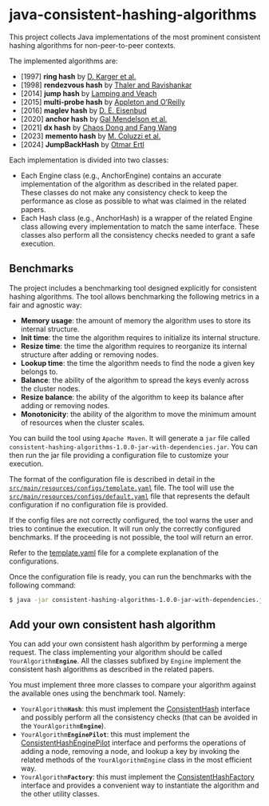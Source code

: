 # java-consistent-hashing-algorithms

This project collects Java implementations of the most prominent consistent hashing algorithms for non-peer-to-peer contexts.

The implemented algorithms are:
* [1997] __ring hash__ by [D. Karger et al.](https://www.cs.princeton.edu/courses/archive/fall09/cos518/papers/chash.pdf)
* [1998] __rendezvous hash__ by [Thaler and Ravishankar](https://ieeexplore.ieee.org/abstract/document/663936)
* [2014] __jump hash__ by [Lamping and Veach](https://arxiv.org/pdf/1406.2294.pdf)
* [2015] __multi-probe hash__ by [Appleton and O’Reilly](https://arxiv.org/pdf/1505.00062.pdf)
* [2016] __maglev hash__ by [D. E. Eisenbud](https://static.googleusercontent.com/media/research.google.com/en//pubs/archive/44824.pdf)
* [2020] __anchor hash__ by [Gal Mendelson et al.](https://arxiv.org/pdf/1812.09674.pdf)
* [2021] __dx hash__ by [Chaos Dong and Fang Wang](https://arxiv.org/pdf/2107.07930.pdf)
* [2023] __memento hash__ by [M. Coluzzi et al.](https://arxiv.org/pdf/2306.09783.pdf)
* [2024] __JumpBackHash__ by [Otmar Ertl](https://github.com/dynatrace-oss/hash4j/blob/v0.17.0/src/main/java/com/dynatrace/hash4j/consistent/ConsistentJumpBackBucketHasher.java)


Each implementation is divided into two classes:
* Each <Algorithm>Engine class (e.g., AnchorEngine) contains an accurate implementation of the algorithm as described in the related paper. These classes do not make any consistency check to keep the performance as close as possible to what was claimed in the related papers.
* Each <Algoritm>Hash class (e.g., AnchorHash) is a wrapper of the related <Algorithm>Engine class allowing every implementation to match the same interface. These classes also perform all the consistency checks needed to grant a safe execution.


## Benchmarks

The project includes a benchmarking tool designed explicitly for consistent hashing algorithms.
The tool allows benchmarking the following metrics in a fair and agnostic way:
- __Memory usage__: the amount of memory the algorithm uses to store its internal structure.
- __Init time__: the time the algorithm requires to initialize its internal structure.
- __Resize time__: the time the algorithm requires to reorganize its internal structure after adding or removing nodes.
- __Lookup time__: the time the algorithm needs to find the node a given key belongs to.
- __Balance__: the ability of the algorithm to spread the keys evenly across the cluster nodes.
- __Resize balance__: the ability of the algorithm to keep its balance after adding or removing nodes.
- __Monotonicity__: the ability of the algorithm to move the minimum amount of resources when the cluster scales.


You can build the tool using `Apache Maven`. It will generate a `jar` file called `consistent-hashing-algorithms-1.0.0-jar-with-dependencies.jar`. You can then run the jar file providing a configuration file to customize your execution.

The format of the configuration file is described in detail in the [`src/main/resources/configs/template.yaml`](src/main/resources/configs/template.yaml) file.
The tool will use the [`src/main/resources/configs/default.yaml`](src/main/resources/configs/default.yaml) file that represents the default configuration if no configuration file is provided.


If the config files are not correctly configured, the tool warns the user and tries to continue the execution.
It will run only the correctly configured benchmarks. If the proceeding is not possible, the tool will return an error.

Refer to the [template.yaml](src/main/resources/configs/template.yaml) file for a complete explanation of the configurations.

Once the configuration file is ready, you can run the benchmarks with the following command:
```sh
$ java -jar consistent-hashing-algorithms-1.0.0-jar-with-dependencies.jar <your-config>.yaml
```


## Add your own consistent hash algorithm

You can add your own consistent hash algorithm by performing a merge request.
The class implementing your algorithm should be called `YourAlgorithm`__`Engine`__.
All the classes subfixed by `Engine` implement the consistent hash algorithms as described in the related papers.

You must implement three more classes to compare your algorithm against the available ones using the benchmark tool. Namely:

- `YourAlgorithm`__`Hash`__: this must implement the [ConsistentHash](src/main/java/ch/supsi/dti/isin/consistenthash/ConsistentHash.java) interface and possibly perform all the consistency checks (that can be avoided in the `YourAlgorithm`__`Engine`__).
- `YourAlgorithm`__`EnginePilot`__: this must implement the [ConsistentHashEnginePilot](src/main/java/ch/supsi/dti/isin/benchmark/adapter/ConsistentHashEnginePilot.java) interface and performs the operations of adding a node, removing a node, and lookup a key by invoking the related methods of the `YourAlgorithmEngine` class in the most efficient way.
- `YourAlgorithm`__`Factory`__: this must implement the [ConsistentHashFactory](src/main/java/ch/supsi/dti/isin/benchmark/adapter/ConsistentHashFactory.java) interface and provides a convenient way to instantiate the algorithm and the other utility classes.
